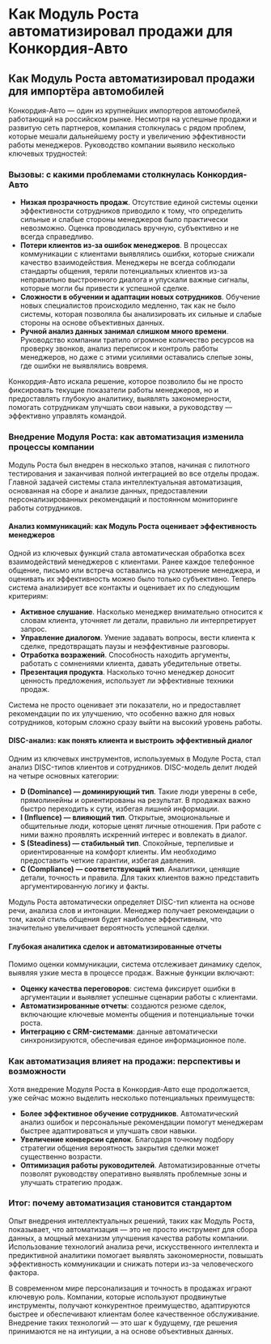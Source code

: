 # Как Модуль Роста автоматизировал продажи для Конкордия-Авто

## Как Модуль Роста автоматизировал продажи для импортёра автомобилей

Конкордия-Авто — один из крупнейших импортеров автомобилей, работающий на российском рынке. Несмотря на успешные продажи и развитую сеть партнеров, компания столкнулась с рядом проблем, которые мешали дальнейшему росту и увеличению эффективности работы менеджеров. Руководство компании выявило несколько ключевых трудностей:

### Вызовы: с какими проблемами столкнулась Конкордия-Авто

* **Низкая прозрачность продаж**. Отсутствие единой системы оценки эффективности сотрудников приводило к тому, что определить сильные и слабые стороны менеджеров было практически невозможно. Оценка проводилась вручную, субъективно и не всегда справедливо.
* **Потери клиентов из-за ошибок менеджеров**. В процессах коммуникации с клиентами выявлялись ошибки, которые снижали качество взаимодействия. Менеджеры не всегда соблюдали стандарты общения, теряли потенциальных клиентов из-за неправильно выстроенного диалога и упускали важные сигналы, которые могли бы привести к успешной сделке.
* **Сложности в обучении и адаптации новых сотрудников**. Обучение новых специалистов происходило медленно, так как не было системы, которая позволяла бы анализировать их сильные и слабые стороны на основе объективных данных.
* **Ручной анализ данных занимал слишком много времени**. Руководство компании тратило огромное количество ресурсов на проверку звонков, анализ переписок и контроль работы менеджеров, но даже с этими усилиями оставались слепые зоны, где ошибки не выявлялись вовремя.

Конкордия-Авто искала решение, которое позволило бы не просто фиксировать текущие показатели работы менеджеров, но и предоставлять глубокую аналитику, выявлять закономерности, помогать сотрудникам улучшать свои навыки, а руководству — эффективно управлять командой.

### Внедрение Модуля Роста: как автоматизация изменила процессы компании

Модуль Роста был внедрен в несколько этапов, начиная с пилотного тестирования и заканчивая полной интеграцией во все отделы продаж. Главной задачей системы стала интеллектуальная автоматизация, основанная на сборе и анализе данных, предоставлении персонализированных рекомендаций и постоянном мониторинге работы сотрудников.

#### Анализ коммуникаций: как Модуль Роста оценивает эффективность менеджеров

Одной из ключевых функций стала автоматическая обработка всех взаимодействий менеджеров с клиентами. Ранее каждое телефонное общение, письмо или встреча оставались на усмотрение менеджера, и оценивать их эффективность можно было только субъективно. Теперь система анализирует все контакты и оценивает их по следующим критериям:

* **Активное слушание**. Насколько менеджер внимательно относится к словам клиента, уточняет ли детали, правильно ли интерпретирует запрос.
* **Управление диалогом**. Умение задавать вопросы, вести клиента к сделке, предотвращать паузы и неэффективные разговоры.
* **Отработка возражений**. Способность находить аргументы, работать с сомнениями клиента, давать убедительные ответы.
* **Презентация продукта**. Насколько точно менеджер доносит ценность предложения, использует ли эффективные техники продаж.

Система не просто оценивает эти показатели, но и предоставляет рекомендации по их улучшению, что особенно важно для новых сотрудников, которым сложно сразу выйти на высокий уровень работы.

#### DISC-анализ: как понять клиента и выстроить эффективный диалог

Одним из ключевых инструментов, используемых в Модуле Роста, стал анализ DISC-типов клиентов и сотрудников. DISC-модель делит людей на четыре основных категории:

* **D (Dominance) — доминирующий тип**. Такие люди уверены в себе, прямолинейны и ориентированы на результат. В продажах важно быстро переходить к сути, избегая лишней информации.
* **I (Influence) — влияющий тип**. Открытые, эмоциональные и общительные люди, которые ценят личные отношения. При работе с ними важно проявлять искренний интерес и вовлекать в диалог.
* **S (Steadiness) — стабильный тип**. Спокойные, терпеливые и ориентированные на комфорт клиенты. Им необходимо предоставить четкие гарантии, избегая давления.
* **C (Compliance) — соответствующий тип**. Аналитики, ценящие детали, точность и правила. Для таких клиентов важно представить аргументированную логику и факты.

Модуль Роста автоматически определяет DISC-тип клиента на основе речи, анализа слов и интонации. Менеджер получает рекомендации о том, какой стиль общения будет наиболее эффективным, что значительно увеличивает вероятность успешной сделки.

#### Глубокая аналитика сделок и автоматизированные отчеты

Помимо оценки коммуникации, система отслеживает динамику сделок, выявляя узкие места в процессе продаж. Важные функции включают:

* **Оценку качества переговоров**: система фиксирует ошибки в аргументации и выявляет успешные сценарии работы с клиентами.
* **Автоматизированные отчеты**: создаются резюме сделок, включающие ключевые моменты общения и потенциальные точки роста.
* **Интеграцию с CRM-системами**: данные автоматически синхронизируются, обеспечивая единое информационное поле.

### Как автоматизация влияет на продажи: перспективы и возможности

Хотя внедрение Модуля Роста в Конкордия-Авто еще продолжается, уже сейчас можно выделить несколько потенциальных преимуществ:

* **Более эффективное обучение сотрудников**. Автоматический анализ ошибок и персональные рекомендации помогут менеджерам быстрее адаптироваться и улучшать свои навыки.
* **Увеличение конверсии сделок**. Благодаря точному подбору стратегии общения вероятность закрытия сделки может существенно возрасти.
* **Оптимизация работы руководителей**. Автоматизированные отчеты позволят руководству оперативно выявлять проблемные зоны и улучшать стратегию продаж.

### Итог: почему автоматизация становится стандартом

Опыт внедрения интеллектуальных решений, таких как Модуль Роста, показывает, что автоматизация — это не просто инструмент для сбора данных, а мощный механизм улучшения качества работы компании. Использование технологий анализа речи, искусственного интеллекта и предиктивной аналитики помогает выявлять закономерности, повышать эффективность коммуникации и снижать потери из-за человеческого фактора.

В современном мире персонализация и точность в продажах играют ключевую роль. Компании, которые используют продвинутые инструменты, получают конкурентное преимущество, адаптируются быстрее и обеспечивают клиентам более качественное обслуживание. Внедрение таких технологий — это шаг к будущему, где решения принимаются не на интуиции, а на основе объективных данных.